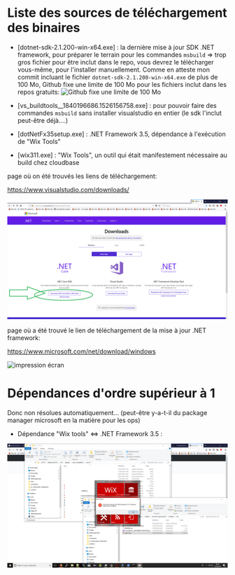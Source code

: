 

# Liste des sources de téléchargement des binaires

* [dotnet-sdk-2.1.200-win-x64.exe]  :   la dernière mise à jour SDK .NET framework, pour préparer le terrain pour les commandes `msbuild` => trop gros fichier pour être inclut dans le repo, vous devrez le télécharger vous-même, pour l'installer manuellement.
Comme en atteste mon commit incluant le fichier `dotnet-sdk-2.1.200-win-x64.exe` de plus de 100 Mo, Github fixe une limite de 100 Mo pour les fichiers inclut dans les repos gratuits:
![Github fixe une limite de 100 Mo ](https://github.com/Jean-Baptiste-Lasselle/recette-deploiement-openvswitch-windows/raw/master/bin/screenshots/limite-100Mo-GITHUB.png)

* [vs_buildtools__1840196686.1526156758.exe]  :   pour pouvoir faire des commandes `msbuild` sans installer visualstudio en entier (le sdk l'inclut peut-être déjà....)
* [dotNetFx35setup.exe]  :   .NET Framework 3.5, dépendance à l'exécution de "Wix Tools"
* [wix311.exe]  :   "Wix Tools", un outil qui était manifestement nécessaire au build chez cloudbase


page où on été trouvés les liens de téléchargement:

https://www.visualstudio.com/downloads/


![les 2 downloads ](https://github.com/Jean-Baptiste-Lasselle/recette-deploiement-openvswitch-windows/raw/master/bin/screenshots/telechargment-net-framework-update.png)




page où a été trouvé le lien de téléchargement de la mise à jour .NET framework:

https://www.microsoft.com/net/download/windows

![impression écran](ccc)



# Dépendances d'ordre supérieur à 1

Donc non résolues automatiquement... (peut-être y-a-t-il du package manager microsoft en la matière pour les ops)

* Dépendance "Wix tools" <=> .NET Framework 3.5 :

![Dépendance "Wix tools" <=> .NET Framework 3.5](https://github.com/Jean-Baptiste-Lasselle/recette-deploiement-openvswitch-windows/raw/master/doc/screenshots/derniere-erreur/dependance-wix-tools-net-framework-3.5.png)


